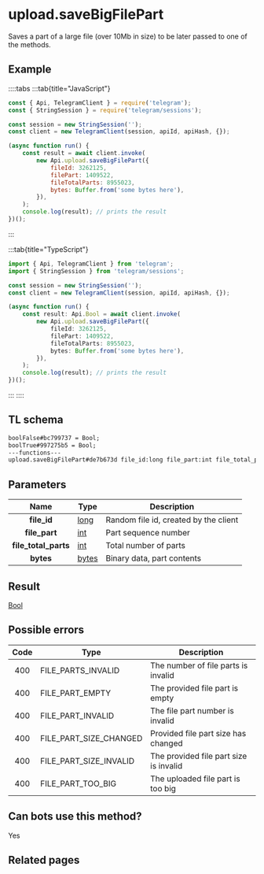# upload.saveBigFilePart

Saves a part of a large file (over 10Mb in size) to be later passed to one of the methods.

## Example

::::tabs
:::tab{title="JavaScript"}

```js
const { Api, TelegramClient } = require('telegram');
const { StringSession } = require('telegram/sessions');

const session = new StringSession('');
const client = new TelegramClient(session, apiId, apiHash, {});

(async function run() {
    const result = await client.invoke(
        new Api.upload.saveBigFilePart({
            fileId: 3262125,
            filePart: 1409522,
            fileTotalParts: 8955023,
            bytes: Buffer.from('some bytes here'),
        }),
    );
    console.log(result); // prints the result
})();
```

:::

:::tab{title="TypeScript"}

```ts
import { Api, TelegramClient } from 'telegram';
import { StringSession } from 'telegram/sessions';

const session = new StringSession('');
const client = new TelegramClient(session, apiId, apiHash, {});

(async function run() {
    const result: Api.Bool = await client.invoke(
        new Api.upload.saveBigFilePart({
            fileId: 3262125,
            filePart: 1409522,
            fileTotalParts: 8955023,
            bytes: Buffer.from('some bytes here'),
        }),
    );
    console.log(result); // prints the result
})();
```

:::
::::

## TL schema

```txt
boolFalse#bc799737 = Bool;
boolTrue#997275b5 = Bool;
---functions---
upload.saveBigFilePart#de7b673d file_id:long file_part:int file_total_parts:int bytes:bytes = Bool;
```

## Parameters

|         Name         | Type                                          | Description                           |
| :------------------: | --------------------------------------------- | ------------------------------------- |
|     **file_id**      | [long](https://core.telegram.org/type/long)   | Random file id, created by the client |
|    **file_part**     | [int](https://core.telegram.org/type/int)     | Part sequence number                  |
| **file_total_parts** | [int](https://core.telegram.org/type/int)     | Total number of parts                 |
|      **bytes**       | [bytes](https://core.telegram.org/type/bytes) | Binary data, part contents            |

## Result

[Bool](https://core.telegram.org/type/Bool)

## Possible errors

| Code | Type                   | Description                            |
| :--: | ---------------------- | -------------------------------------- |
| 400  | FILE_PARTS_INVALID     | The number of file parts is invalid    |
| 400  | FILE_PART_EMPTY        | The provided file part is empty        |
| 400  | FILE_PART_INVALID      | The file part number is invalid        |
| 400  | FILE_PART_SIZE_CHANGED | Provided file part size has changed    |
| 400  | FILE_PART_SIZE_INVALID | The provided file part size is invalid |
| 400  | FILE_PART_TOO_BIG      | The uploaded file part is too big      |

## Can bots use this method?

Yes

## Related pages
